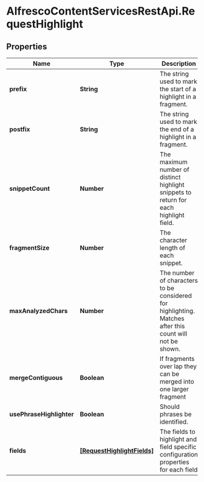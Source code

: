 # AlfrescoContentServicesRestApi.RequestHighlight

## Properties
Name | Type | Description | Notes
------------ | ------------- | ------------- | -------------
**prefix** | **String** | The string used to mark the start of a highlight in a fragment. | [optional] 
**postfix** | **String** | The string used to mark the end of a highlight in a fragment. | [optional] 
**snippetCount** | **Number** | The maximum number of distinct highlight snippets to return for each highlight field. | [optional] 
**fragmentSize** | **Number** | The character length of each snippet. | [optional] 
**maxAnalyzedChars** | **Number** | The number of characters to be considered for highlighting. Matches after this count will not be shown. | [optional] 
**mergeContiguous** | **Boolean** | If fragments over lap they can be  merged into one larger fragment | [optional] 
**usePhraseHighlighter** | **Boolean** | Should phrases be identified. | [optional] 
**fields** | [**[RequestHighlightFields]**](RequestHighlightFields.md) | The fields to highlight and field specific configuration properties for each field | [optional] 



